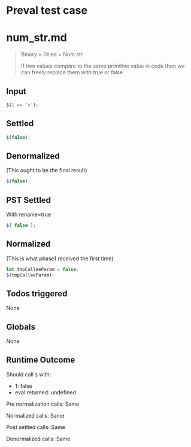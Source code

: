 # Preval test case

# num_str.md

> Binary > Gt eq > Num str
>
> If two values compare to the same primitive value in code then we can freely replace them with true or false

## Input

`````js filename=intro
$(1 >= 'x');
`````


## Settled


`````js filename=intro
$(false);
`````


## Denormalized
(This ought to be the final result)

`````js filename=intro
$(false);
`````


## PST Settled
With rename=true

`````js filename=intro
$( false );
`````


## Normalized
(This is what phase1 received the first time)

`````js filename=intro
let tmpCalleeParam = false;
$(tmpCalleeParam);
`````


## Todos triggered


None


## Globals


None


## Runtime Outcome


Should call `$` with:
 - 1: false
 - eval returned: undefined

Pre normalization calls: Same

Normalized calls: Same

Post settled calls: Same

Denormalized calls: Same
